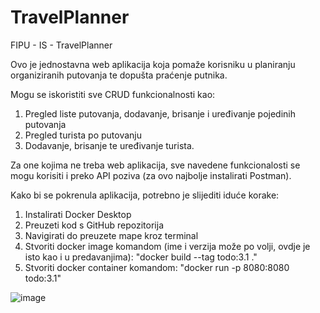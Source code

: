 # TravelPlanner
FIPU - IS - TravelPlanner

Ovo je jednostavna web aplikacija koja pomaže korisniku u planiranju organiziranih putovanja te dopušta praćenje putnika.

Mogu se iskoristiti sve CRUD funkcionalnosti kao:

1. Pregled liste putovanja, dodavanje, brisanje i uređivanje pojedinih putovanja
2. Pregled turista po putovanju
3. Dodavanje, brisanje te uređivanje turista.

Za one kojima ne treba web aplikacija, sve navedene funkcionalosti se mogu korisiti i preko API poziva (za ovo najbolje instalirati Postman).

Kako bi se pokrenula aplikacija, potrebno je slijediti iduće korake:

1. Instalirati Docker Desktop
2. Preuzeti kod s GitHub repozitorija
3. Navigirati do preuzete mape kroz terminal
4. Stvoriti docker image komandom (ime i verzija može po volji, ovdje je isto kao i u predavanjima): "docker build --tag todo:3.1 ." 
5. Stvoriti docker container komandom: "docker run -p 8080:8080 todo:3.1"

![image](https://github.com/user-attachments/assets/9a0bfb35-d877-43d7-b5c2-d027b4bf2473)
